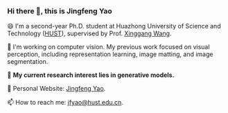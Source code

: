 ### Hi there 👋, this is Jingfeng Yao

😄 I'm a second-year Ph.D. student at Huazhong University of Science and Technology ([HUST](https://www.hust.edu.cn/)), supervised by Prof. [Xinggang Wang](https://xwcv.github.io/).

🔭 I'm working on computer vision. My previous work focused on visual perception, including representation learning, image matting, and image segmentation. 

🌱 **My current research interest lies in generative models.**

📄 Personal Website: [Jingfeng Yao](https://jingfengyao.github.io/).

📫 How to reach me: jfyao@hust.edu.cn. 

<!--
**JingfengYao/JingfengYao** is a ✨ _special_ ✨ repository because its `README.md` (this file) appears on your GitHub profile.

Here are some ideas to get you started:

- 🔭 I’m currently working on ...
- 🌱 I’m currently learning ...
- 👯 I’m looking to collaborate on ...
- 🤔 I’m looking for help with ...
- 💬 Ask me about ...
- 📫 How to reach me: ...
- 😄 Pronouns: ...
- ⚡ Fun fact: ...
-->
